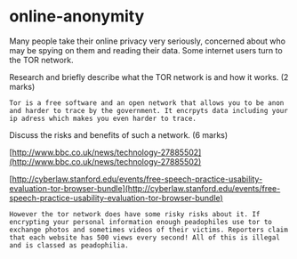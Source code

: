 online-anonymity
================

Many people take their online privacy very seriously, concerned about who may be spying on them and reading their data. Some internet users turn to the TOR network.

Research and briefly describe what the TOR network is and how it works. (2 marks)

```
Tor is a free software and an open network that allows you to be anon and harder to trace by the government. It encrpyts data including your ip adress which makes you even harder to trace.
```

Discuss the risks and benefits of such a network. (6 marks)

[http://www.bbc.co.uk/news/technology-27885502](http://www.bbc.co.uk/news/technology-27885502)

[http://cyberlaw.stanford.edu/events/free-speech-practice-usability-evaluation-tor-browser-bundle](http://cyberlaw.stanford.edu/events/free-speech-practice-usability-evaluation-tor-browser-bundle)


```
However the tor network does have some risky risks about it. If encrypting your personal information enough peadophiles use tor to exchange photos and sometimes videos of their victims. Reporters claim that each website has 500 views every second! All of this is illegal and is classed as peadophilia. 
```
